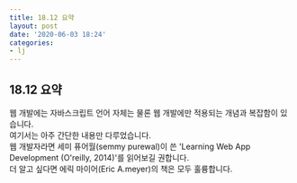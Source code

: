 ```yaml
---
title: 18.12 요약
layout: post
date: '2020-06-03 18:24'
categories:
- lj
---
```


## 18.12 요약

웹 개발에는 자바스크립트 언어 자체는 물론 웹 개발에만 적용되는 개념과 복잡함이 있습니다.  
여기서는 아주 간단한 내용만 다루었습니다.  
웹 개발자라면 세미 퓨어월(semmy purewal)이 쓴 'Learning Web App Development (O'reilly, 2014)'를 읽어보길 권합니다.  
더 알고 싶다면 에릭 마이어(Eric A.meyer)의 책은 모두 훌륭합니다.